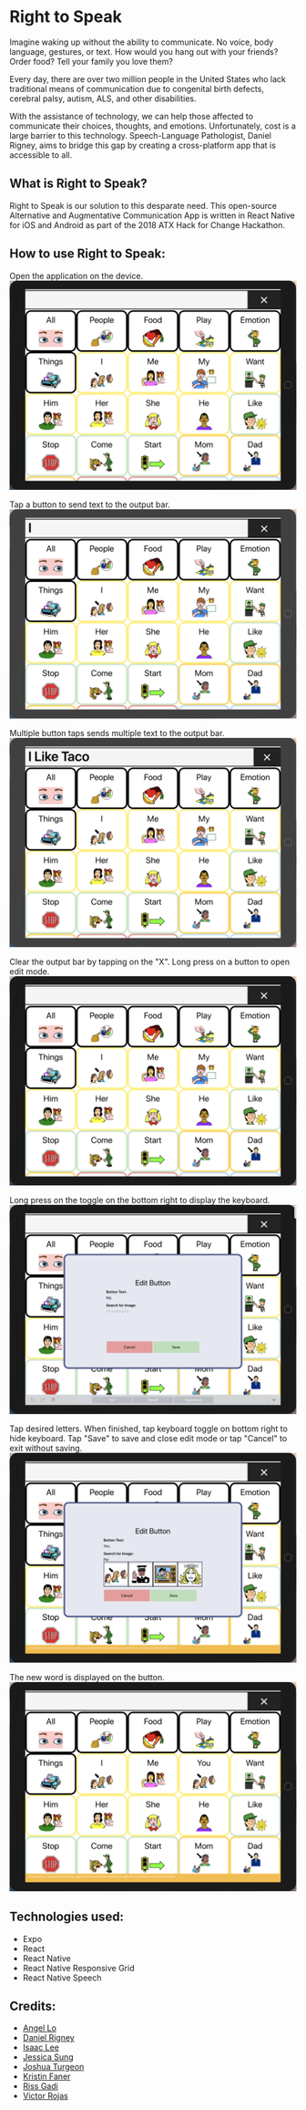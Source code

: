 # Right to Speak

Imagine waking up without the ability to communicate. No voice, body language, gestures, or text. How would you hang out with your friends? Order food? Tell your family you love them?

Every day, there are over two million people in the United States who lack traditional means of communication due to congenital birth defects, cerebral palsy, autism, ALS, and other disabilities. 

With the assistance of technology, we can help those affected to communicate their choices, thoughts, and emotions. Unfortunately, cost is a large barrier to this technology. Speech-Language Pathologist, Daniel Rigney, aims to bridge this gap by creating a cross-platform app that is accessible to all.

## What is Right to Speak?

Right to Speak is our solution to this desparate need. This open-source Alternative and Augmentative Communication App is written in React Native for iOS and Android as part of the 2018 ATX Hack for Change Hackathon. 

## How to use Right to Speak:

Open the application on the device.
![Starting image](assets/README/readme01.png)

Tap a button to send text to the output bar.
![Single word](assets/README/readme02.png)

Multiple button taps sends multiple text to the output bar.
![Multiple words](assets/README/readme03.png)

Clear the output bar by tapping on the "X". Long press on a button to open edit mode.
![Clear output](assets/README/readme01.png)

Long press on the toggle on the bottom right to display the keyboard.
![Toggle keyboard](assets/README/readme04.png)

Tap desired letters. When finished, tap keyboard toggle on bottom right to hide keyboard.
Tap "Save" to save and close edit mode or tap "Cancel" to exit without saving.
![Enter new word](assets/README/readme05.png)

The new word is displayed on the button.
![Word changed](assets/README/readme06.png)

## Technologies used:

* Expo
* React
* React Native
* React Native Responsive Grid
* React Native Speech

## Credits:

* [Angel Lo](https://github.com/thenameisangel)
* [Daniel Rigney](https://github.com/danielyrigney)
* [Isaac Lee](https://github.com/ijlee2)
* [Jessica Sung](https://github.com/JessicaSung)
* [Joshua Turgeon](https://github.com/jturgeon88)
* [Kristin Faner](https://github.com/seeksort)
* [Riss Gadi](https://github.com/pandafu)
* [Victor Rojas](https://github.com/Victorrent)
